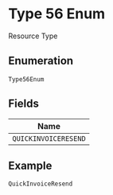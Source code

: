 
# Type 56 Enum

Resource Type

## Enumeration

`Type56Enum`

## Fields

| Name |
|  --- |
| `QUICKINVOICERESEND` |

## Example

```
QuickInvoiceResend
```

